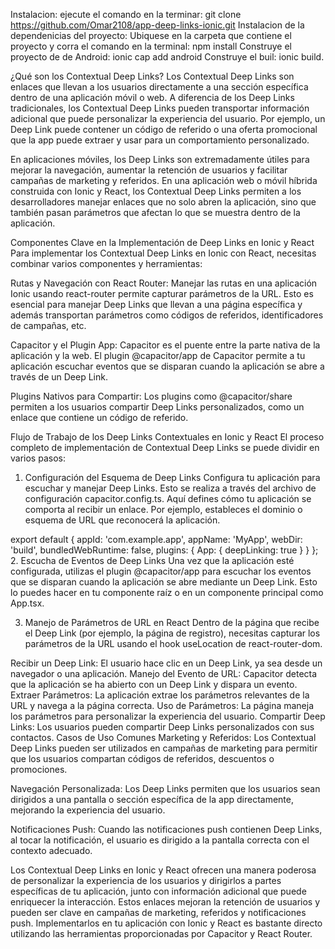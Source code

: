 Instalacion: 
ejecute el comando en la terminar: git clone https://github.com/Omar2108/app-deep-links-ionic.git
Instalacion de la dependenicias del proyecto: 
Ubiquese en la carpeta que contiene el proyecto y corra el comando en la terminal: npm install
Construye el proyecto de de Android: ionic cap add android
Construye el buil: ionic build.


¿Qué son los Contextual Deep Links?
Los Contextual Deep Links son enlaces que llevan a los usuarios directamente a una sección específica dentro de una aplicación móvil o web. A diferencia de los Deep Links tradicionales, los Contextual Deep Links pueden transportar información adicional que puede personalizar la experiencia del usuario. Por ejemplo, un Deep Link puede contener un código de referido o una oferta promocional que la app puede extraer y usar para un comportamiento personalizado.

En aplicaciones móviles, los Deep Links son extremadamente útiles para mejorar la navegación, aumentar la retención de usuarios y facilitar campañas de marketing y referidos. En una aplicación web o móvil híbrida construida con Ionic y React, los Contextual Deep Links permiten a los desarrolladores manejar enlaces que no solo abren la aplicación, sino que también pasan parámetros que afectan lo que se muestra dentro de la aplicación.

Componentes Clave en la Implementación de Deep Links en Ionic y React
Para implementar los Contextual Deep Links en Ionic con React, necesitas combinar varios componentes y herramientas:

Rutas y Navegación con React Router:
Manejar las rutas en una aplicación Ionic usando react-router permite capturar parámetros de la URL. Esto es esencial para manejar Deep Links que llevan a una página específica y además transportan parámetros como códigos de referidos, identificadores de campañas, etc.

Capacitor y el Plugin App:
Capacitor es el puente entre la parte nativa de la aplicación y la web. El plugin @capacitor/app de Capacitor permite a tu aplicación escuchar eventos que se disparan cuando la aplicación se abre a través de un Deep Link.

Plugins Nativos para Compartir:
Los plugins como @capacitor/share permiten a los usuarios compartir Deep Links personalizados, como un enlace que contiene un código de referido.

Flujo de Trabajo de los Deep Links Contextuales en Ionic y React
El proceso completo de implementación de Contextual Deep Links se puede dividir en varios pasos:

1. Configuración del Esquema de Deep Links
Configura tu aplicación para escuchar y manejar Deep Links. Esto se realiza a través del archivo de configuración capacitor.config.ts. Aquí defines cómo tu aplicación se comporta al recibir un enlace. Por ejemplo, estableces el dominio o esquema de URL que reconocerá la aplicación.

export default {
  appId: 'com.example.app',
  appName: 'MyApp',
  webDir: 'build',
  bundledWebRuntime: false,
  plugins: {
    App: {
      deepLinking: true
    }
  }
};
2. Escucha de Eventos de Deep Links
Una vez que la aplicación esté configurada, utilizas el plugin @capacitor/app para escuchar los eventos que se disparan cuando la aplicación se abre mediante un Deep Link. Esto lo puedes hacer en tu componente raíz o en un componente principal como App.tsx.

3. Manejo de Parámetros de URL en React
Dentro de la página que recibe el Deep Link (por ejemplo, la página de registro), necesitas capturar los parámetros de la URL usando el hook useLocation de react-router-dom.

Recibir un Deep Link: El usuario hace clic en un Deep Link, ya sea desde un navegador o una aplicación.
Manejo del Evento de URL: Capacitor detecta que la aplicación se ha abierto con un Deep Link y dispara un evento.
Extraer Parámetros: La aplicación extrae los parámetros relevantes de la URL y navega a la página correcta.
Uso de Parámetros: La página maneja los parámetros para personalizar la experiencia del usuario.
Compartir Deep Links: Los usuarios pueden compartir Deep Links personalizados con sus contactos.
Casos de Uso Comunes
Marketing y Referidos: Los Contextual Deep Links pueden ser utilizados en campañas de marketing para permitir que los usuarios compartan códigos de referidos, descuentos o promociones.

Navegación Personalizada: Los Deep Links permiten que los usuarios sean dirigidos a una pantalla o sección específica de la app directamente, mejorando la experiencia del usuario.

Notificaciones Push: Cuando las notificaciones push contienen Deep Links, al tocar la notificación, el usuario es dirigido a la pantalla correcta con el contexto adecuado.

Los Contextual Deep Links en Ionic y React ofrecen una manera poderosa de personalizar la experiencia de los usuarios y dirigirlos a partes específicas de tu aplicación, junto con información adicional que puede enriquecer la interacción. Estos enlaces mejoran la retención de usuarios y pueden ser clave en campañas de marketing, referidos y notificaciones push. Implementarlos en tu aplicación con Ionic y React es bastante directo utilizando las herramientas proporcionadas por Capacitor y React Router.









